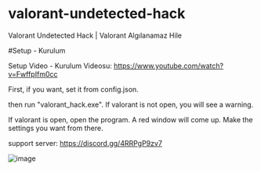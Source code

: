 # valorant-undetected-hack
Valorant Undetected Hack | Valorant Algılanamaz Hile 


#Setup - Kurulum

Setup Video - Kurulum Videosu: https://www.youtube.com/watch?v=FwffpIfm0cc

First, if you want, set it from config.json.

then run "valorant_hack.exe". If valorant is not open, you will see a warning.

If valorant is open, open the program. A red window will come up. Make the settings you want from there.

support server: https://discord.gg/4RRPgP9zv7


![image](https://user-images.githubusercontent.com/102488470/161590943-da51ccb5-5bdc-4661-8274-8c3dbe2dcf5d.png)
